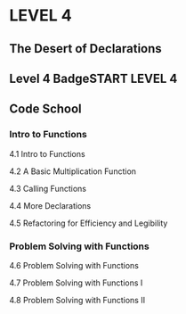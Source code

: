 # LEVEL 4
## The Desert of Declarations

## Level 4 BadgeSTART LEVEL 4
## Code School

### Intro to Functions

4.1 Intro to Functions

4.2 A Basic Multiplication Function

4.3 Calling Functions

4.4 More Declarations

4.5 Refactoring for Efficiency and Legibility

### Problem Solving with Functions

4.6 Problem Solving with Functions

4.7 Problem Solving with Functions I

4.8 Problem Solving with Functions II
